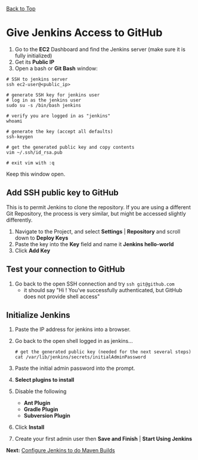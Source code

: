 [Back to Top](../README.md)

# Give Jenkins Access to GitHub

1. Go to the **EC2** Dashboard and find the Jenkins server (make sure it is fully initialized)
1. Get its **Public IP** 
1. Open a bash or **Git Bash** window:

```shell
# SSH to jenkins server
ssh ec2-user@<public_ip>

# generate SSH key for jenkins user
# log in as the jenkins user
sudo su -s /bin/bash jenkins

# verify you are logged in as "jenkins"
whoami

# generate the key (accept all defaults)
ssh-keygen

# get the generated public key and copy contents
vim ~/.ssh/id_rsa.pub

# exit vim with :q
```
Keep this window open.

## Add SSH public key to GitHub
This is to permit Jenkins to clone the repository. If you are using a different Git Repository, the process is very similar,
but might be accessed slightly differently.

1. Navigate to the Project, and select **Settings** | **Repository** and scroll down to **Deploy Keys**
1. Paste the key into the **Key** field and name it **Jenkins hello-world**
1. Click **Add Key**

## Test your connection to GitHub
1. Go back to the open SSH connection and try `ssh git@github.com`
    - it should say "Hi <username>! You've successfully authenticated, but GitHub does not provide shell access"
    
## Initialize Jenkins
1. Paste the IP address for jenkins into a browser.

1. Go back to the open shell logged in as jenkins...

    ```shell
    # get the generated public key (needed for the next several steps)
    cat /var/lib/jenkins/secrets/initialAdminPassword
    ```
1. Paste the initial admin password into the prompt.
1. **Select plugins to install**
  1. Disable the following
      * **Ant Plugin**
      * **Gradle Plugin**
      * **Subversion Plugin**
  1. Click **Install**
1. Create your first admin user then **Save and Finish** | **Start Using Jenkins**

**Next:** [Configure Jenkins to do Maven Builds](./06-ConfigureMavenTool.md)